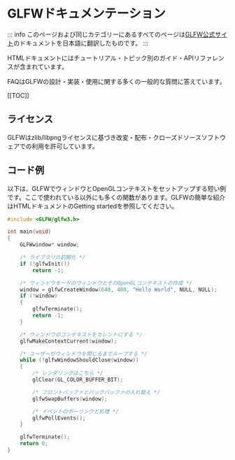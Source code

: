 # GLFWドキュメンテーション

::: info
このページおよび同じカテゴリーにあるすべてのページは[GLFW公式サイト](https://www.glfw.org)のドキュメントを日本語に翻訳したものです。
:::

HTMLドキュメントにはチュートリアル・トピック別のガイド・APIリファレンスが含まれています。

FAQはGLFWの設計・実装・使用に関する多くの一般的な質問に答えています。

[[TOC]]

## ライセンス

GLFWはzlib/libpngライセンスに基づき改変・配布・クローズドソースソフトウェアでの利用を許可しています。

## コード例

以下は、GLFWでウィンドウとOpenGLコンテキストをセットアップする短い例です。ここで使われている以外にも多くの関数があります。GLFWの簡単な紹介はHTMLドキュメントのGetting startedを参照してください。

```c
#include <GLFW/glfw3.h>

int main(void)
{
    GLFWwindow* window;

    /* ライブラリの初期化 */
    if (!glfwInit())
        return -1;

    /* ウィンドウモードのウィンドウとそのOpenGLコンテキストの作成 */
    window = glfwCreateWindow(640, 480, "Hello World", NULL, NULL);
    if (!window)
    {
        glfwTerminate();
        return -1;
    }

    /* ウィンドウのコンテキストをカレントにする */
    glfwMakeContextCurrent(window);

    /* ユーザーがウィンドウを閉じるまでループする */
    while (!glfwWindowShouldClose(window))
    {
        /* レンダリングはこちら */
        glClear(GL_COLOR_BUFFER_BIT);

        /* フロントバッファとバックバッファの入れ替え */
        glfwSwapBuffers(window);

        /* イベントのポーリングと処理 */
        glfwPollEvents();
    }

    glfwTerminate();
    return 0;
}
```